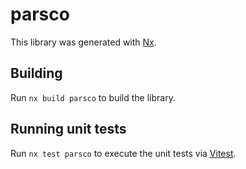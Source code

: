 # parsco

This library was generated with [Nx](https://nx.dev).

## Building

Run `nx build parsco` to build the library.

## Running unit tests

Run `nx test parsco` to execute the unit tests via [Vitest](https://vitest.dev/).
